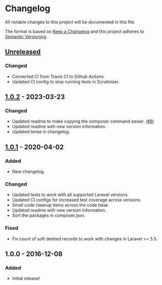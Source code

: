 # Changelog
All notable changes to this project will be documented in this file.

The format is based on [Keep a Changelog](https://keepachangelog.com/en/1.0.0/)
and this project adheres to [Semantic Versioning](https://semver.org/spec/v2.0.0.html).

## [Unreleased]
### Changed
- Converted CI from Travis CI to Github Actions.
- Updated CI config to stop running tests in Scrutinizer.

## [1.0.2] - 2023-03-23
### Changed
- Updated readme to make copying the composer command easier. ([#8](https://github.com/shiftonelabs/laravel-cascade-deletes/pull/8))
- Updated readme with new version information.
- Updated tense in changelog.

## [1.0.1] - 2020-04-02
### Added
- New changelog.

### Changed
- Updated tests to work with all supported Laravel versions.
- Updated CI configs for increased test coverage across versions.
- Small code cleanup items across the code base.
- Updated readme with new version information.
- Sort the packages in composer.json.

### Fixed
- Fix count of soft deleted records to work with changes in Laravel >= 5.5.

## 1.0.0 - 2016-12-08
### Added
- Initial release!

[Unreleased]: https://github.com/shiftonelabs/laravel-cascade-deletes/compare/1.0.2...HEAD
[1.0.2]: https://github.com/shiftonelabs/laravel-cascade-deletes/compare/1.0.1...1.0.2
[1.0.1]: https://github.com/shiftonelabs/laravel-cascade-deletes/compare/1.0.0...1.0.1
